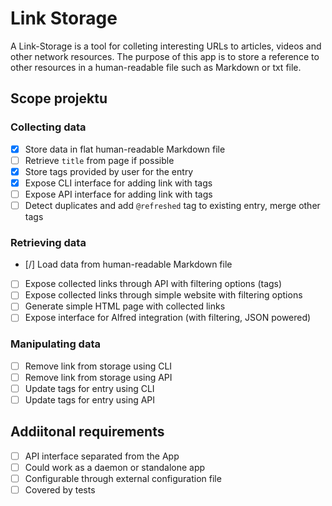 # Link Storage

A Link-Storage is a tool for colleting interesting URLs to articles, videos and other network resources. The purpose of this app is to store a reference to other resources in a human-readable file such as Markdown or txt file.

## Scope projektu

### Collecting data

- [x] Store data in flat human-readable Markdown file
- [ ] Retrieve `title` from page if possible
- [x] Store tags provided by user for the entry
- [x] Expose CLI interface for adding link with tags
- [ ] Expose API interface for adding link with tags
- [ ] Detect duplicates and add `@refreshed` tag to existing entry, merge other tags

### Retrieving data

- [/] Load data from human-readable Markdown file
- [ ] Expose collected links through API with filtering options (tags)
- [ ] Expose collected links through simple website with filtering options
- [ ] Generate simple HTML page with collected links
- [ ] Expose interface for Alfred integration (with filtering, JSON powered)

### Manipulating data

- [ ] Remove link from storage using CLI
- [ ] Remove link from storage using API
- [ ] Update tags for entry using CLI
- [ ] Update tags for entry using API

## Addiitonal requirements

- [ ] API interface separated from the App
- [ ] Could work as a daemon or standalone app
- [ ] Configurable through external configuration file
- [ ] Covered by tests